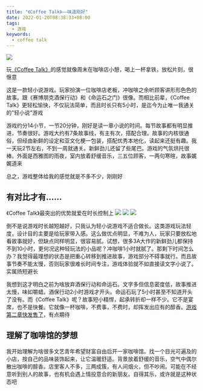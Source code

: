 ```yaml
---
title: "《Coffee Talk》——味道刚好"
date: 2022-01-20T08:38:33+08:00
tags:
  - 游戏
keywords:
  - coffee talk
---
```


![](https://image.gcores.com/2eb5090e-a295-4902-b810-1ffad19debd8.png)

玩[《Coffee Talk》](https://www.gcores.com/games/30336)的感觉就像周末在咖啡店小憩，喝上一杯拿铁，放松片刻，很惬意

这是一款轻小说游戏。玩家扮演一位咖啡店老板，冲咖啡之余听顾客讲形形色色的故事。跟《赛博朋克酒保行动》和《命运石之门》很像。而相比前辈，《Coffee Talk》更轻松愉快，不仅玩法简单，而且时长只有5小时，是迄今为止唯一我通关的"轻小说"游戏

游戏约分14小节，一节20分钟，刚好是读一章小说的时间。每节故事都有明显推进，节奏很好。游戏大约有7条故事线，有主有次，搭配合理。故事的内核很通俗，但经由新鲜的设定和亚文化梗一包装，搭配优秀本地化，读起来还挺有趣。我一天玩2节左右，不到一周就通关。新鲜劲儿还留了些尾巴。游戏的气氛烘托很棒。外面是西雅图的雨夜，室内放着舒缓音乐，三五位顾客，一两句寒暄，故事娓娓道来

总之，游戏整体给我的感觉就是不多不少，刚刚好

## 有对比才有……

《Coffee Talk》最突出的优势就爱在时长控制上
![](/img/coffee_talk/howlong_coffeetalk.png)
![](/img/coffee_talk/howlong_bartender.png)
![](/img/coffee_talk/howlong_steins.png)

倒不是说游戏时长越短越好，只我认为轻小说游戏不适合做长。这类游戏玩法轻度，设计目的主要是给玩家带入感。这么做优点明显，不难为人，玩家只要放松地看故事就好，但缺点同样明显，很容易腻。试想，很多3A大作的新鲜劲儿都保持不到10小时，更何况这种轻玩法的小品呢？冲咖啡1小时就腻了。那剩下时间怎么办？我觉得最理想的状态是把重心转移到推进故事，游戏部分不碍事就行。而且故事节奏不能太慢，否则玩家很难长时间专注，游戏体验就不如直接读文字小说了。实属扬短避长

我想到这才明白之前为啥放弃酒保行动和命运石。文字多但信息密度低，故事推进太慢，味如嚼蜡。酒保行动2小时游戏才开头。命运石玩了5小时甚至不知道开头了没有。而《Coffee Talk》呢？故事短小精悍，起承转折却一样不少。它不是宴席，也不是快餐。它就像一杯咖啡，不费事，不费时，却挥发出应有的醇香。[游戏第二章快发售了](https://www.gcores.com/articles/146483)，有点期待

## 理解了咖啡馆的梦想

我开始理解为啥很多文艺青年希望财富自由后开一家咖啡馆。找一个目光可遍及的小店，按自己的品味装饰起来，让它温暖舒适。背景放着舒缓的音乐，空气中偶尔散出咖啡的醇香。店里客人不多，三两成簇，有人间烟火，但不吵闹。可能在不经意听到别人的故事，也有机会遇上情投意合的新朋友。自得其乐，或许就是这种状态吧
